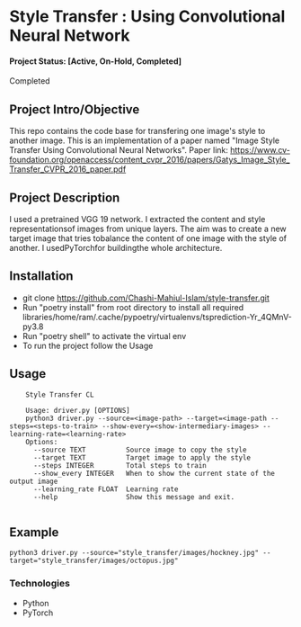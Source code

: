 # Style Transfer : Using Convolutional Neural Network 

#### Project Status: [Active, On-Hold, Completed]
Completed

## Project Intro/Objective
This repo contains the code base for transfering one image's style to another image. This is an implementation of a paper named "Image Style Transfer Using Convolutional Neural Networks". Paper link: https://www.cv-foundation.org/openaccess/content_cvpr_2016/papers/Gatys_Image_Style_Transfer_CVPR_2016_paper.pdf

## Project Description
 I used a pretrained VGG 19 network.  I extracted the content and style representationsof images from unique layers.  The aim was to create a new target image that tries tobalance the content of one image with the style of another. I usedPyTorchfor buildingthe whole architecture.

## Installation   
 * git clone https://github.com/Chashi-Mahiul-Islam/style-transfer.git
 * Run "poetry install" from root directory to install all required libraries/home/ram/.cache/pypoetry/virtualenvs/tsprediction-Yr_4QMnV-py3.8
 * Run "poetry shell" to activate the virtual env
 * To run the project follow the Usage
 
## Usage
```
    Style Transfer CL
    
    Usage: driver.py [OPTIONS]
    python3 driver.py --source=<image-path> --target=<image-path --steps=<steps-to-train> --show-every=<show-intermediary-images> --learning-rate=<learning-rate>
    Options:
      --source TEXT          Source image to copy the style
      --target TEXT          Target image to apply the style
      --steps INTEGER        Total steps to train
      --show_every INTEGER   When to show the current state of the output image
      --learning_rate FLOAT  Learning rate
      --help                 Show this message and exit.


```

## Example

``` python3 driver.py --source="style_transfer/images/hockney.jpg" --target="style_transfer/images/octopus.jpg"  ``` 


### Technologies
* Python
* PyTorch




